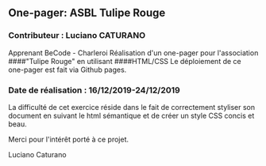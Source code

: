 ## One-pager: ASBL Tulipe Rouge
### Contributeur : Luciano CATURANO 
Apprenant BeCode - Charleroi
Réalisation d'un one-pager pour l'association ####"Tulipe Rouge" en utilisant ####HTML/CSS
Le déploiement de ce one-pager est fait via Github pages.
### Date de réalisation : 16/12/2019-24/12/2019


La difficulté de cet exercice réside dans le fait de correctement styliser son document en suivant le html sémantique et de créer un style CSS concis et beau.

Merci pour l'intérêt porté à ce projet.

Luciano Caturano
